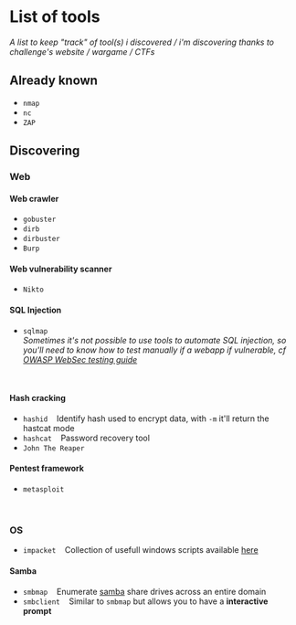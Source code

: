 # List of tools<br/>
*A list to keep "track" of tool(s) i discovered / i'm discovering thanks to challenge's website / wargame / CTFs*<br/>
## Already known
* ```nmap```
* ```nc```
* ```ZAP```

## Discovering<br/>
### Web <br/>
#### Web crawler <br/>
* ```gobuster```
* ```dirb```
* ```dirbuster```
* ```Burp```
#### Web vulnerability scanner<br/>
* ```Nikto```
#### SQL Injection<br/>
* ```sqlmap```<br/>
*Sometimes it's not possible to use tools to automate SQL injection, so you'll need to know how to test manually if a webapp if vulnerable, cf [OWASP WebSec testing guide](https://owasp.org/www-project-web-security-testing-guide/stable/)*
<br/>

#### Hash cracking<br/>
* ```hashid```&nbsp;&nbsp;&nbsp;&nbsp;Identify hash used to encrypt data, with ```-m``` it'll return the hastcat mode
* ```hashcat```&nbsp;&nbsp;&nbsp;&nbsp;Password recovery tool
* ```John The Reaper```
#### Pentest framework<br/>
* ```metasploit```

<br/>

### OS <br/>
* ```impacket```&nbsp;&nbsp;&nbsp;&nbsp;Collection of usefull windows scripts available [here](https://github.com/SecureAuthCorp/impacket)
#### Samba<br/>
* ```smbmap```&nbsp;&nbsp;&nbsp;&nbsp;Enumerate [samba](https://www.samba.org/samba/docs/SambaIntro.html) share drives across an entire domain
* ```smbclient```&nbsp;&nbsp;&nbsp;&nbsp;Similar to ```smbmap``` but allows you to have a **interactive prompt**
